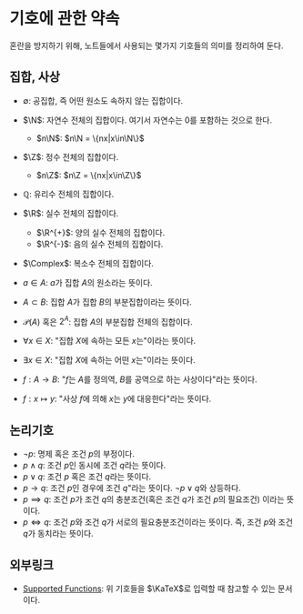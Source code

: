 <!---
title: '기호에 관한 약속'
category: Mathematics
language: Korean
--->

# 기호에 관한 약속

혼란을 방지하기 위해, 노트들에서 사용되는 몇가지 기호들의 의미를 정리하여 둔다.

## 집합, 사상

- $\emptyset$: 공집합, 즉 어떤 원소도 속하지 않는 집합이다.

- $\N$: 자연수 전체의 집합이다. 여기서 자연수는 $0$를 포함하는 것으로 한다.
  - $n\N$: $n\N = \{nx|x\in\N\}$
- $\Z$: 정수 전체의 집합이다.
  - $n\Z$: $n\Z = \{nx|x\in\Z\}$
- $\mathbb{Q}$: 유리수 전체의 집합이다.
- $\R$: 실수 전체의 집합이다.
  - $\R^{+}$: 양의 실수 전체의 집합이다.
  - $\R^{-}$: 음의 실수 전체의 집합이다.
- $\Complex$: 복소수 전체의 집합이다.

- $a\in A$: $a$가 집합 $A$의 원소라는 뜻이다.
- $A\subset B$: 집합 $A$가 집합 $B$의 부분집합이라는 뜻이다.
- $\mathscr{P}(A)$ 혹은 $2^A$: 집합 $A$의 부분집합 전체의 집합이다.

- $\forall x \in X$: "집합 $X$에 속하는 모든 $x$는"이라는 뜻이다.
- $\exists x \in X$: "집합 $X$에 속하는 어떤 $x$는"이라는 뜻이다.

- $f: A\to B$: "$f$는 $A$를 정의역, $B$를 공역으로 하는 사상이다"라는 뜻이다.
- $f: x\mapsto y$: "사상 $f$에 의해 $x$는 $y$에 대응한다"라는 뜻이다.

## 논리기호

- $\lnot p$: 명제 혹은 조건 $p$의 부정이다.
- $p\land q$: 조건 $p$인 동시에 조건 $q$라는 뜻이다.
- $p\lor q$: 조건 $p$ 혹은 조건 $q$라는 뜻이다.
- $p\longrightarrow q$: 조건 $p$인 경우에 조건 $q$"라는 뜻이다. $\neg p\lor q$와
상등하다.
- $p\implies q$: 조건 $p$가 조건 $q$의 충분조건(혹은 조건 $q$가 조건 $p$의 필요조건)
이라는 뜻이다.
- $p\iff q$: 조건 $p$와 조건 $q$가 서로의 필요충분조건이라는 뜻이다. 즉,
조건 $p$와 조건 $q$가 동치라는 뜻이다.

## 외부링크

- [Supported Functions](https://katex.org/docs/supported.html):
위 기호들을 $\KaTeX$로 입력할 때 참고할 수 있는 문서이다.
